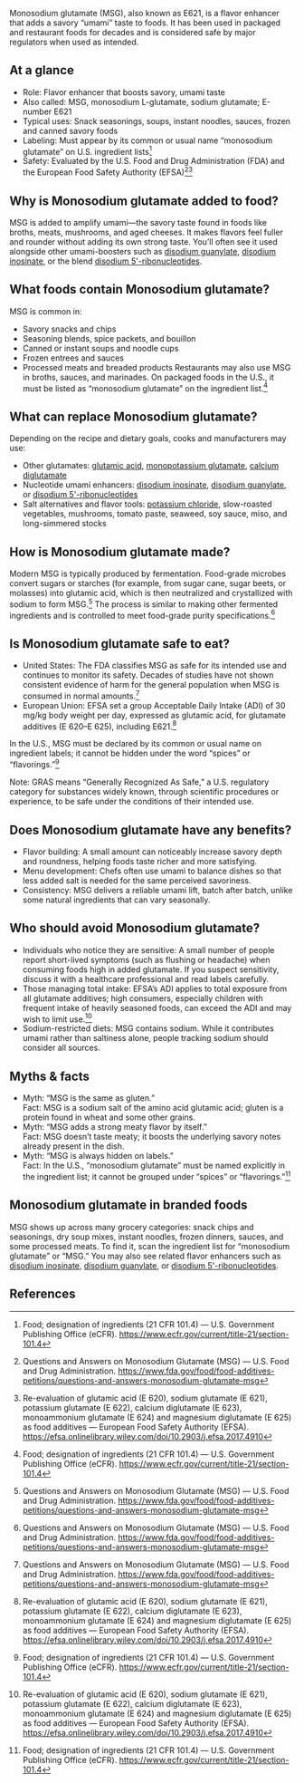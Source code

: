 Monosodium glutamate (MSG), also known as E621, is a flavor enhancer that adds a savory “umami” taste to foods. It has been used in packaged and restaurant foods for decades and is considered safe by major regulators when used as intended.

<!--more-->

## At a glance
- Role: Flavor enhancer that boosts savory, umami taste
- Also called: MSG, monosodium L-glutamate, sodium glutamate; E-number E621
- Typical uses: Snack seasonings, soups, instant noodles, sauces, frozen and canned savory foods
- Labeling: Must appear by its common or usual name “monosodium glutamate” on U.S. ingredient lists[^3]
- Safety: Evaluated by the U.S. Food and Drug Administration (FDA) and the European Food Safety Authority (EFSA)[^1][^2]

## Why is Monosodium glutamate added to food?
MSG is added to amplify umami—the savory taste found in foods like broths, meats, mushrooms, and aged cheeses. It makes flavors feel fuller and rounder without adding its own strong taste. You’ll often see it used alongside other umami-boosters such as [disodium guanylate](/e627-disodium-guanylate), [disodium inosinate](/e631-disodium-inosinate), or the blend [disodium 5'-ribonucleotides](/e635-disodium-5-ribonucleotide).

## What foods contain Monosodium glutamate?
MSG is common in:
- Savory snacks and chips
- Seasoning blends, spice packets, and bouillon
- Canned or instant soups and noodle cups
- Frozen entrees and sauces
- Processed meats and breaded products
Restaurants may also use MSG in broths, sauces, and marinades. On packaged foods in the U.S., it must be listed as “monosodium glutamate” on the ingredient list.[^3]

## What can replace Monosodium glutamate?
Depending on the recipe and dietary goals, cooks and manufacturers may use:
- Other glutamates: [glutamic acid](/e620-glutamic-acid), [monopotassium glutamate](/e622-monopotassium-glutamate), [calcium diglutamate](/e623-calcium-diglutamate)
- Nucleotide umami enhancers: [disodium inosinate](/e631-disodium-inosinate), [disodium guanylate](/e627-disodium-guanylate), or [disodium 5'-ribonucleotides](/e635-disodium-5-ribonucleotide)
- Salt alternatives and flavor tools: [potassium chloride](/e508-potassium-chloride), slow-roasted vegetables, mushrooms, tomato paste, seaweed, soy sauce, miso, and long-simmered stocks

## How is Monosodium glutamate made?
Modern MSG is typically produced by fermentation. Food-grade microbes convert sugars or starches (for example, from sugar cane, sugar beets, or molasses) into glutamic acid, which is then neutralized and crystallized with sodium to form MSG.[^1] The process is similar to making other fermented ingredients and is controlled to meet food-grade purity specifications.[^1]

## Is Monosodium glutamate safe to eat?
- United States: The FDA classifies MSG as safe for its intended use and continues to monitor its safety. Decades of studies have not shown consistent evidence of harm for the general population when MSG is consumed in normal amounts.[^1]  
- European Union: EFSA set a group Acceptable Daily Intake (ADI) of 30 mg/kg body weight per day, expressed as glutamic acid, for glutamate additives (E 620–E 625), including E621.[^2]

In the U.S., MSG must be declared by its common or usual name on ingredient labels; it cannot be hidden under the word “spices” or “flavorings.”[^3]

Note: GRAS means “Generally Recognized As Safe,” a U.S. regulatory category for substances widely known, through scientific procedures or experience, to be safe under the conditions of their intended use.

## Does Monosodium glutamate have any benefits?
- Flavor building: A small amount can noticeably increase savory depth and roundness, helping foods taste richer and more satisfying.
- Menu development: Chefs often use umami to balance dishes so that less added salt is needed for the same perceived savoriness.
- Consistency: MSG delivers a reliable umami lift, batch after batch, unlike some natural ingredients that can vary seasonally.

## Who should avoid Monosodium glutamate?
- Individuals who notice they are sensitive: A small number of people report short-lived symptoms (such as flushing or headache) when consuming foods high in added glutamate. If you suspect sensitivity, discuss it with a healthcare professional and read labels carefully.
- Those managing total intake: EFSA’s ADI applies to total exposure from all glutamate additives; high consumers, especially children with frequent intake of heavily seasoned foods, can exceed the ADI and may wish to limit use.[^2]
- Sodium-restricted diets: MSG contains sodium. While it contributes umami rather than saltiness alone, people tracking sodium should consider all sources.

## Myths & facts
- Myth: “MSG is the same as gluten.”  
  Fact: MSG is a sodium salt of the amino acid glutamic acid; gluten is a protein found in wheat and some other grains.
- Myth: “MSG adds a strong meaty flavor by itself.”  
  Fact: MSG doesn’t taste meaty; it boosts the underlying savory notes already present in the dish.
- Myth: “MSG is always hidden on labels.”  
  Fact: In the U.S., “monosodium glutamate” must be named explicitly in the ingredient list; it cannot be grouped under “spices” or “flavorings.”[^3]

## Monosodium glutamate in branded foods
MSG shows up across many grocery categories: snack chips and seasonings, dry soup mixes, instant noodles, frozen dinners, sauces, and some processed meats. To find it, scan the ingredient list for “monosodium glutamate” or “MSG.” You may also see related flavor enhancers such as [disodium inosinate](/e631-disodium-inosinate), [disodium guanylate](/e627-disodium-guanylate), or [disodium 5'-ribonucleotides](/e635-disodium-5-ribonucleotide).

## References
[^1]: Questions and Answers on Monosodium Glutamate (MSG) — U.S. Food and Drug Administration. https://www.fda.gov/food/food-additives-petitions/questions-and-answers-monosodium-glutamate-msg
[^2]: Re-evaluation of glutamic acid (E 620), sodium glutamate (E 621), potassium glutamate (E 622), calcium diglutamate (E 623), monoammonium glutamate (E 624) and magnesium diglutamate (E 625) as food additives — European Food Safety Authority (EFSA). https://efsa.onlinelibrary.wiley.com/doi/10.2903/j.efsa.2017.4910
[^3]: Food; designation of ingredients (21 CFR 101.4) — U.S. Government Publishing Office (eCFR). https://www.ecfr.gov/current/title-21/section-101.4
